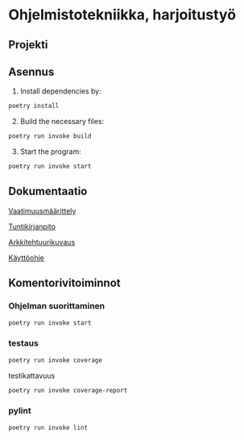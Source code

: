 # Ohjelmistotekniikka, harjoitustyö

## Projekti


## Asennus

1. Install dependencies by:

```bash
poetry install
```

2. Build the necessary files:

```bash
poetry run invoke build
```

3. Start the program:

```bash
poetry run invoke start
```

## Dokumentaatio

[Vaatimuusmäärittely](https://github.com/Ahannila/ot-harjoitustyo/blob/master/dokumentaatio/vaatimuusm%C3%A4%C3%A4rittely.md)

[Tuntikirjanpito](https://github.com/Ahannila/ot-harjoitustyo/blob/master/dokumentaatio/tuntikirjanpito.md)

[Arkkitehtuurikuvaus](https://github.com/Ahannila/ot-harjoitustyo/blob/master/dokumentaatio/arkkitehtuuri.md)

[Käyttöohje](https://github.com/Ahannila/ot-harjoitustyo/blob/master/dokumentaatio/kayttoohje.md)




## Komentorivitoiminnot
### Ohjelman suorittaminen
```bash
poetry run invoke start
```
### testaus
```bash
poetry run invoke coverage
```
testikattavuus
```bash
poetry run invoke coverage-report
```
### pylint
```bash
poetry run invoke lint
```



